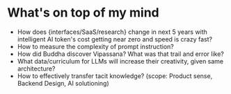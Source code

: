 # What's on top of my mind

* How does {interfaces/SaaS/research} change in next 5 years with intelligent AI token's cost getting near zero and speed is crazy fast?
* How to measure the complexity of prompt instruction?
* How did Buddha discover Vipassana? What was that trail and error like?
* What data/curriculum for LLMs will increase their creativity, given same architecture?
* How to effectively transfer tacit knowledge? (scope: Product sense, Backend Design, AI solutioning)
